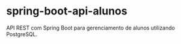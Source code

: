 # spring-boot-api-alunos
API REST com Spring Boot para gerenciamento de alunos utilizando PostgreSQL.
